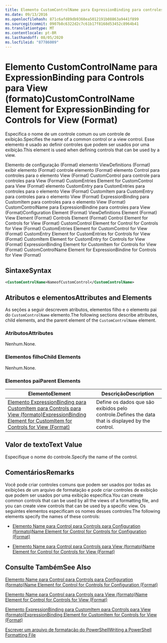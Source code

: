 ```yaml
---
title: Elemento CustomControlName para ExpressionBinding para controles para View (Format) | Microsoft Docs
ms.date: 09/13/2016
ms.openlocfilehash: 871c6afd89db9360ea5012191b08863a9441f899
ms.sourcegitcommit: 0907b8c6322d2c7c61b17f8168d53452c8964b41
ms.translationtype: MT
ms.contentlocale: pt-BR
ms.lasthandoff: 08/05/2020
ms.locfileid: "87786009"
---
```

# <a name="customcontrolname-element-for-expressionbinding-for-controls-for-view-format"></a><span data-ttu-id="2758c-102">Elemento CustomControlName para ExpressionBinding para Controls para View (formato)</span><span class="sxs-lookup"><span data-stu-id="2758c-102">CustomControlName Element for ExpressionBinding for Controls for View (Format)</span></span>

<span data-ttu-id="2758c-103">Especifica o nome de um controle comum ou um controle de exibição.</span><span class="sxs-lookup"><span data-stu-id="2758c-103">Specifies the name of a common control or a view control.</span></span> <span data-ttu-id="2758c-104">Esse elemento é usado ao definir controles que podem ser usados por uma exibição.</span><span class="sxs-lookup"><span data-stu-id="2758c-104">This element is used when defining controls that can be used by a view.</span></span>

<span data-ttu-id="2758c-105">Elemento de configuração (Format) elemento ViewDefinitions (Format) exibir elemento (Format) controle elemento (Format) elemento Control para controles para o elemento View (Format) CustomControl para controle para controles para View (Format) CustomEntries Element for CustomControl para View (Format) elemento CustomEntry para CustomEntries para controles para o elemento View (Format) CustomItem para CustomEntry para controles para o elemento View (Format) ExpressionBinding para CustomItem para controles para o elemento View (Format) CustomControlName para ExpressionBindine para controles para View (Format)</span><span class="sxs-lookup"><span data-stu-id="2758c-105">Configuration Element (Format) ViewDefinitions Element (Format) View Element (Format) Controls Element (Format) Control Element for Controls for View (Format) CustomControl Element for Control for Controls for View (Format) CustomEntries Element for CustomControl for View (Format) CustomEntry Element for CustomEntries for Controls for View (Format) CustomItem Element for CustomEntry for Controls for View (Format) ExpressionBinding Element for CustomItem for Controls for View (Format) CustomControlName Element for ExpressionBindine for Controls for View (Format)</span></span>

## <a name="syntax"></a><span data-ttu-id="2758c-106">Sintaxe</span><span class="sxs-lookup"><span data-stu-id="2758c-106">Syntax</span></span>

```xml
<CustomControlName>NameofCustomControl</CustomControlName>
```

## <a name="attributes-and-elements"></a><span data-ttu-id="2758c-107">Atributos e elementos</span><span class="sxs-lookup"><span data-stu-id="2758c-107">Attributes and Elements</span></span>

<span data-ttu-id="2758c-108">As seções a seguir descrevem atributos, elementos filho e o elemento pai do `CustomControlName` elemento.</span><span class="sxs-lookup"><span data-stu-id="2758c-108">The following sections describe attributes, child elements, and the parent element of the `CustomControlName` element.</span></span>

### <a name="attributes"></a><span data-ttu-id="2758c-109">Atributos</span><span class="sxs-lookup"><span data-stu-id="2758c-109">Attributes</span></span>

<span data-ttu-id="2758c-110">Nenhum.</span><span class="sxs-lookup"><span data-stu-id="2758c-110">None.</span></span>

### <a name="child-elements"></a><span data-ttu-id="2758c-111">Elementos filho</span><span class="sxs-lookup"><span data-stu-id="2758c-111">Child Elements</span></span>

<span data-ttu-id="2758c-112">Nenhum.</span><span class="sxs-lookup"><span data-stu-id="2758c-112">None.</span></span>

### <a name="parent-elements"></a><span data-ttu-id="2758c-113">Elementos pai</span><span class="sxs-lookup"><span data-stu-id="2758c-113">Parent Elements</span></span>

|<span data-ttu-id="2758c-114">Elemento</span><span class="sxs-lookup"><span data-stu-id="2758c-114">Element</span></span>|<span data-ttu-id="2758c-115">Descrição</span><span class="sxs-lookup"><span data-stu-id="2758c-115">Description</span></span>|
|-------------|-----------------|
|[<span data-ttu-id="2758c-116">Elemento ExpressionBinding para CustomItem para Controls para View (formato)</span><span class="sxs-lookup"><span data-stu-id="2758c-116">ExpressionBinding Element for CustomItem for Controls for View (Format)</span></span>](./expressionbinding-element-for-customitem-for-controls-for-view-format.md)|<span data-ttu-id="2758c-117">Define os dados que são exibidos pelo controle.</span><span class="sxs-lookup"><span data-stu-id="2758c-117">Defines the data that is displayed by the control.</span></span>|

## <a name="text-value"></a><span data-ttu-id="2758c-118">Valor de texto</span><span class="sxs-lookup"><span data-stu-id="2758c-118">Text Value</span></span>

<span data-ttu-id="2758c-119">Especifique o nome do controle.</span><span class="sxs-lookup"><span data-stu-id="2758c-119">Specify the name of the control.</span></span>

## <a name="remarks"></a><span data-ttu-id="2758c-120">Comentários</span><span class="sxs-lookup"><span data-stu-id="2758c-120">Remarks</span></span>

<span data-ttu-id="2758c-121">Você pode criar controles comuns que podem ser usados por todas as exibições de um arquivo de formatação e pode criar controles de exibição que podem ser usados por uma exibição específica.</span><span class="sxs-lookup"><span data-stu-id="2758c-121">You can create common controls that can be used by all the views of a formatting file, and you can create view controls that can be used by a specific view.</span></span> <span data-ttu-id="2758c-122">Os seguintes elementos especificam os nomes desses controles:</span><span class="sxs-lookup"><span data-stu-id="2758c-122">The following elements specify the names of these controls:</span></span>

- [<span data-ttu-id="2758c-123">Elemento Name para Control para Controls para Configuration (formato)</span><span class="sxs-lookup"><span data-stu-id="2758c-123">Name Element for Control for Controls for Configuration (Format)</span></span>](./name-element-for-control-for-controls-for-configuration-format.md)

- [<span data-ttu-id="2758c-124">Elemento Name para Control para Controls para View (formato)</span><span class="sxs-lookup"><span data-stu-id="2758c-124">Name Element for Control for Controls for View (Format)</span></span>](./name-element-for-control-for-controls-for-view-format.md)

## <a name="see-also"></a><span data-ttu-id="2758c-125">Consulte Também</span><span class="sxs-lookup"><span data-stu-id="2758c-125">See Also</span></span>

[<span data-ttu-id="2758c-126">Elemento Name para Control para Controls para Configuration (formato)</span><span class="sxs-lookup"><span data-stu-id="2758c-126">Name Element for Control for Controls for Configuration (Format)</span></span>](./name-element-for-control-for-controls-for-configuration-format.md)

[<span data-ttu-id="2758c-127">Elemento Name para Control para Controls para View (formato)</span><span class="sxs-lookup"><span data-stu-id="2758c-127">Name Element for Control for Controls for View (Format)</span></span>](./name-element-for-control-for-controls-for-view-format.md)

[<span data-ttu-id="2758c-128">Elemento ExpressionBinding para CustomItem para Controls para View (formato)</span><span class="sxs-lookup"><span data-stu-id="2758c-128">ExpressionBinding Element for CustomItem for Controls for View (Format)</span></span>](./expressionbinding-element-for-customitem-for-controls-for-view-format.md)

[<span data-ttu-id="2758c-129">Escrever um arquivo de formatação do PowerShell</span><span class="sxs-lookup"><span data-stu-id="2758c-129">Writing a PowerShell Formatting File</span></span>](./writing-a-powershell-formatting-file.md)

